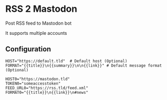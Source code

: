 # RSS 2 Mastodon

Post RSS feed to Mastodon bot

It supports multiple accounts

## Configuration

```env
HOST="https://default.tld"  # Default host (Optional)
FORMAT="{{title}}\n{{summary}}\n\n{{link}}" # Default message format (Optional)

HOST0="https://mastodon.tld"
TOKEN0="someaccesstoken"
FEED_URL0="https://rss.tld/feed.xml"
FORMAT0="{{title}}\n{{link}}\n#news"
```
